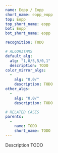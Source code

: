 ```yaml
---
name: Eopp / Eopp
short_name: eopp_eopp
top: Eopp
top_short_name: eopp
bot: Eopp
bot_short_name: eopp

recognition: TODO

# ALGORITHMS
default_alg:
  alg: "1,0/5,5/0,1"
  description: TODO
color_mirror_algs:
  -
    alg: "0,0/"
    description: TODO
other_algs:
  -
    alg: "0,0/"
    description: TODO

# RELATED CASES
parents:
  -
    name: TODO
    short_name: TODO
---
```


Description TODO

